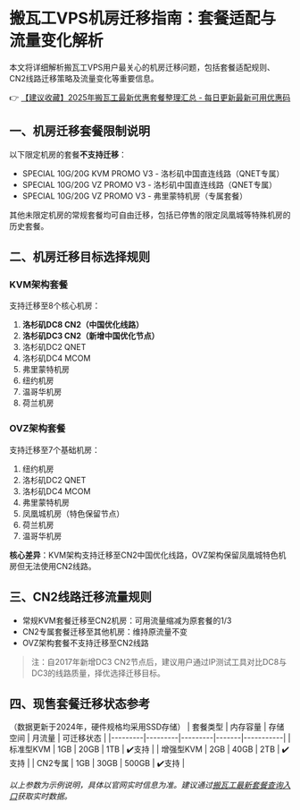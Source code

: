 # 搬瓦工VPS机房迁移指南：套餐适配与流量变化解析

本文将详细解析搬瓦工VPS用户最关心的机房迁移问题，包括套餐适配规则、CN2线路迁移策略及流量变化等重要信息。

👉 [【建议收藏】2025年搬瓦工最新优惠套餐整理汇总 - 每日更新最新可用优惠码](https://bit.ly/banwagon)

## 一、机房迁移套餐限制说明
以下限定机房的套餐**不支持迁移**：
- SPECIAL 10G/20G KVM PROMO V3 - 洛杉矶中国直连线路（QNET专属）
- SPECIAL 10G/20G VZ PROMO V3 - 洛杉矶中国直连线路（QNET专属） 
- SPECIAL 10G/20G VZ PROMO V3 - 弗里蒙特机房（专属套餐）

其他未限定机房的常规套餐均可自由迁移，包括已停售的限定凤凰城等特殊机房的历史套餐。

## 二、机房迁移目标选择规则
### KVM架构套餐
支持迁移至8个核心机房：
1. **洛杉矶DC8 CN2（中国优化线路）**
2. **洛杉矶DC3 CN2（新增中国优化节点）**
3. 洛杉矶DC2 QNET
4. 洛杉矶DC4 MCOM  
5. 弗里蒙特机房
6. 纽约机房
7. 温哥华机房
8. 荷兰机房

### OVZ架构套餐
支持迁移至7个基础机房：
1. 纽约机房
2. 洛杉矶DC2 QNET
3. 洛杉矶DC4 MCOM
4. 弗里蒙特机房
5. 凤凰城机房（特色保留节点）
6. 荷兰机房
7. 温哥华机房

**核心差异**：KVM架构支持迁移至CN2中国优化线路，OVZ架构保留凤凰城特色机房但无法使用CN2线路。

## 三、CN2线路迁移流量规则
- 常规KVM套餐迁移至CN2机房：可用流量缩减为原套餐的1/3
- CN2专属套餐迁移至其他机房：维持原流量不变
- OVZ架构套餐不支持迁移至CN2线路

> 注：自2017年新增DC3 CN2节点后，建议用户通过IP测试工具对比DC8与DC3的线路质量，择优选择迁移目标。

## 四、现售套餐迁移状态参考
（数据更新于2024年，硬件规格均采用SSD存储）
| 套餐类型 | 内存容量 | 存储空间 | 月流量 | 可迁移状态 |
|---------|---------|---------|-------|-----------|
| 标准型KVM | 1GB | 20GB | 1TB | ✔️支持 |
| 增强型KVM | 2GB | 40GB | 2TB | ✔️支持 |
| CN2专属 | 1GB | 30GB | 500GB | ✔️支持 |

*以上参数为示例说明，具体以官网实时信息为准。建议通过[搬瓦工最新套餐查询入口](https://bit.ly/banwagon)获取实时数据。*